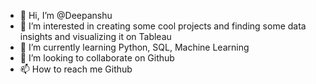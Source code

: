 - 👋 Hi, I’m @Deepanshu
- 👀 I’m interested in creating some cool projects and finding some data insights and visualizing it on Tableau
- 🌱 I’m currently learning Python, SQL, Machine Learning
- 💞️ I’m looking to collaborate on Github
- 📫 How to reach me Github

<!---
Deepanshu1194/Deepanshu1194 is a ✨ special ✨ repository because its `README.md` (this file) appears on your GitHub profile.
You can click the Preview link to take a look at your changes.
--->
